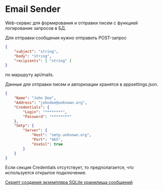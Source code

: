 # Email Sender

Web-сервис для формирования и отправки писем с функцией логирование запросов в БД.

Для отправки сообщения нужно отправить POST-запрос

```json
{
    "subject": "string",
    "body": "string",
    "recipients": [ "string" ]
}
```

по маршруту api/mails.

Данные для отправки писем и авторизации хранятся в appsettings.json.

```json
{
    "Name": "John Doe",
    "Address": "johndoe@unknown.org",
    "Credentials": {
        "Login": "********",
        "Password": "********"
    },
    "Smtp": {
        "Server": {
            "Host": "smtp.unknown.org",
            "Port": "465",
            "UseSsl": true
        }
    }
}
```

Если секция Credentials отсутствует, то предполагается, что используется открытое подключение.

[Скрипт создания экземпляра SQLite хранилища сообщений](./create-sqlite-emails-repository.sql)
